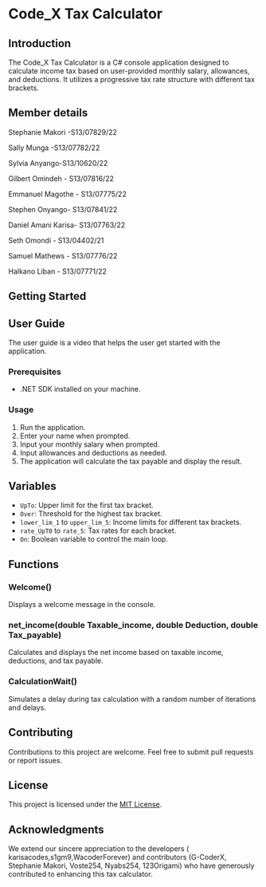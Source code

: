 # Code_X Tax Calculator

## Introduction

The Code_X Tax Calculator is a C# console application designed to calculate income tax based on user-provided monthly salary, allowances, and deductions. It utilizes a progressive tax rate structure with different tax brackets.


## Member details

Stephanie Makori -S13/07829/22

Sally Munga -S13/07782/22

Sylvia Anyango-S13/10620/22

Gilbert Omindeh - S13/07816/22

Emmanuel Magothe - S13/07775/22

Stephen Onyango- S13/07841/22

Daniel Amani Karisa- S13/07763/22

Seth Omondi - S13/04402/21

Samuel Mathews - S13/07776/22

Halkano Liban - S13/07771/22

## Getting Started

## User Guide

The user guide is a video that helps the user get started with the application.

### Prerequisites

- .NET SDK installed on your machine.

### Usage

1. Run the application.
2. Enter your name when prompted.
3. Input your monthly salary when prompted.
4. Input allowances and deductions as needed.
5. The application will calculate the tax payable and display the result.

## Variables

- `UpTo`: Upper limit for the first tax bracket.
- `Over`: Threshold for the highest tax bracket.
- `lower_lim_1` to `upper_lim_5`: Income limits for different tax brackets.
- `rate_UpT0` to `rate_5`: Tax rates for each bracket.
- `On`: Boolean variable to control the main loop.

## Functions

### Welcome()

Displays a welcome message in the console.

### net_income(double Taxable_income, double Deduction, double Tax_payable)

Calculates and displays the net income based on taxable income, deductions, and tax payable.

### CalculationWait()

Simulates a delay during tax calculation with a random number of iterations and delays.

## Contributing

Contributions to this project are welcome. Feel free to submit pull requests or report issues.

## License

This project is licensed under the [MIT License](LICENSE).

## Acknowledgments

We extend our sincere appreciation to the developers ( karisacodes,s1gm9,WacoderForever) and contributors (G-CoderX, Stephanie Makori, Voste254, Nyabs254, 123Origami) who have generously contributed to enhancing this tax calculator.


